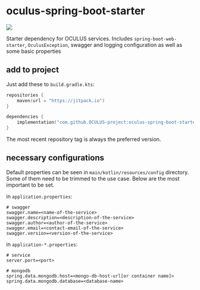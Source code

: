 # oculus-spring-boot-starter
[![](https://jitpack.io/v/OCULUS-project/oculus-spring-boot-starter.svg)](https://jitpack.io/#OCULUS-project/oculus-spring-boot-starter)

Starter dependency for OCULUS services. 
Includes `spring-boot-web-starter`, `OculusException`, swagger and logging configuration as well as some basic properties 

## add to project

Just add these to `build.gradle.kts`:
```kotlin
repositories {
    maven(url = "https://jitpack.io")
}

dependencies {
    implementation("com.github.OCULUS-project:oculus-spring-boot-starter:<TAG>")
}
```

The most recent repository tag is always the preferred version.

## necessary configurations
Default properties can be seen in `main/kotlin/resources/config` directory.
Some of them need to be trimmed to the use case. Below are the most important to be set.

in `application.properties`:
```properties
# swagger
swagger.name=<name-of-the-service>
swagger.description=<description-of-the-service>
swagger.author=<author-of-the-service>
swagger.email=<contact-email-of-the-service>
swagger.version=<version-of-the-service>
```

in `application-*.properties`:
```properties
# service
server.port=<port>

# mongodb
spring.data.mongodb.host=<mongo-db-host-url[or container name]>
spring.data.mongodb.database=<database-name>
```
